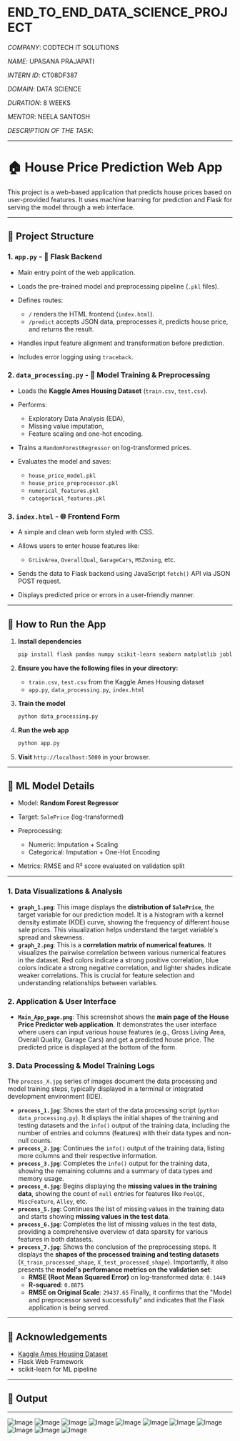 # END_TO_END_DATA_SCIENCE_PROJECT

*COMPANY*: CODTECH IT SOLUTIONS

*NAME*: UPASANA PRAJAPATI

*INTERN ID*: CT08DF387

*DOMAIN*: DATA SCIENCE

*DURATION*: 8 WEEKS

*MENTOR*: NEELA SANTOSH


*DESCRIPTION OF THE TASK*:

---

# 🏠 House Price Prediction Web App

This project is a web-based application that predicts house prices based on user-provided features. It uses machine learning for prediction and Flask for serving the model through a web interface.

---

## 📁 Project Structure

### 1. `app.py` - 🔌 Flask Backend

* Main entry point of the web application.
* Loads the pre-trained model and preprocessing pipeline (`.pkl` files).
* Defines routes:

  * `/` renders the HTML frontend (`index.html`).
  * `/predict` accepts JSON data, preprocesses it, predicts house price, and returns the result.
* Handles input feature alignment and transformation before prediction.
* Includes error logging using `traceback`.

### 2. `data_processing.py` - 🧠 Model Training & Preprocessing

* Loads the **Kaggle Ames Housing Dataset** (`train.csv`, `test.csv`).
* Performs:

  * Exploratory Data Analysis (EDA),
  * Missing value imputation,
  * Feature scaling and one-hot encoding.
* Trains a `RandomForestRegressor` on log-transformed prices.
* Evaluates the model and saves:

  * `house_price_model.pkl`
  * `house_price_preprocessor.pkl`
  * `numerical_features.pkl`
  * `categorical_features.pkl`

### 3. `index.html` - 🌐 Frontend Form

* A simple and clean web form styled with CSS.
* Allows users to enter house features like:

  * `GrLivArea`, `OverallQual`, `GarageCars`, `MSZoning`, etc.
* Sends the data to Flask backend using JavaScript `fetch()` API via JSON POST request.
* Displays predicted price or errors in a user-friendly manner.

---

## 🚀 How to Run the App

1. **Install dependencies**

   ```bash
   pip install flask pandas numpy scikit-learn seaborn matplotlib joblib
   ```

2. **Ensure you have the following files in your directory:**

   * `train.csv`, `test.csv` from the Kaggle Ames Housing dataset
   * `app.py`, `data_processing.py`, `index.html`

3. **Train the model**

   ```bash
   python data_processing.py
   ```

4. **Run the web app**

   ```bash
   python app.py
   ```

5. **Visit** `http://localhost:5000` in your browser.

---

## 🧠 ML Model Details

* Model: **Random Forest Regressor**
* Target: `SalePrice` (log-transformed)
* Preprocessing:

  * Numeric: Imputation + Scaling
  * Categorical: Imputation + One-Hot Encoding
* Metrics: RMSE and R² score evaluated on validation split

---

### 1. Data Visualizations & Analysis

* **`graph_1.png`**: This image displays the **distribution of `SalePrice`**, the target variable for our prediction model. It is a histogram with a kernel density estimate (KDE) curve, showing the frequency of different house sale prices. This visualization helps understand the target variable's spread and skewness.
* **`graph_2.png`**: This is a **correlation matrix of numerical features**. It visualizes the pairwise correlation between various numerical features in the dataset. Red colors indicate a strong positive correlation, blue colors indicate a strong negative correlation, and lighter shades indicate weaker correlations. This is crucial for feature selection and understanding relationships between variables.

### 2. Application & User Interface

* **`Main_App_page.png`**: This screenshot shows the **main page of the House Price Predictor web application**. It demonstrates the user interface where users can input various house features (e.g., Gross Living Area, Overall Quality, Garage Cars) and get a predicted house price. The predicted price is displayed at the bottom of the form.

### 3. Data Processing & Model Training Logs

The `process_X.jpg` series of images document the data processing and model training steps, typically displayed in a terminal or integrated development environment (IDE).

* **`process_1.jpg`**: Shows the start of the data processing script (`python data_processing.py`). It displays the initial shapes of the training and testing datasets and the `info()` output of the training data, including the number of entries and columns (features) with their data types and non-null counts.
* **`process_2.jpg`**: Continues the `info()` output of the training data, listing more columns and their respective information.
* **`process_3.jpg`**: Completes the `info()` output for the training data, showing the remaining columns and a summary of data types and memory usage.
* **`process_4.jpg`**: Begins displaying the **missing values in the training data**, showing the count of `null` entries for features like `PoolQC`, `MiscFeature`, `Alley`, etc.
* **`process_5.jpg`**: Continues the list of missing values in the training data and starts showing **missing values in the test data**.
* **`process_6.jpg`**: Completes the list of missing values in the test data, providing a comprehensive overview of data sparsity for various features in both datasets.
* **`process_7.jpg`**: Shows the conclusion of the preprocessing steps. It displays the **shapes of the processed training and testing datasets** (`X_train_processed_shape`, `X_test_processed_shape`). Importantly, it also presents the **model's performance metrics on the validation set**:
    * **RMSE (Root Mean Squared Error)** on log-transformed data: `0.1449`
    * **R-squared**: `0.8875`
    * **RMSE on Original Scale**: `29437.65`
    Finally, it confirms that the "Model and preprocessor saved successfully" and indicates that the Flask application is being served.

---

## 🔖 Acknowledgements

* [Kaggle Ames Housing Dataset](https://www.kaggle.com/c/house-prices-advanced-regression-techniques)
* Flask Web Framework
* scikit-learn for ML pipeline

---

## 📸 Output
---
![Image](https://github.com/user-attachments/assets/b6dfb972-a635-48f9-8a92-112e6414858f)
![Image](https://github.com/user-attachments/assets/242dada4-1f9e-4a5f-af3f-8912cc68ffdf)
![Image](https://github.com/user-attachments/assets/facb8ae8-1113-4a20-bc68-ed051bfdb3e7)
![Image](https://github.com/user-attachments/assets/92c8940a-b50d-4fd9-b93c-e9768c7c353d)
![Image](https://github.com/user-attachments/assets/b0683cd3-9756-42ac-9c83-ad4c11dc34b0)
![Image](https://github.com/user-attachments/assets/d24f40bd-0b9c-4292-9621-09383b850899)
![Image](https://github.com/user-attachments/assets/ca4b8886-aab2-4c88-8774-9c349c7894ba)
![Image](https://github.com/user-attachments/assets/089097db-4e83-416f-a921-6283a91481a1)
![Image](https://github.com/user-attachments/assets/b1df7caf-6788-48fe-b469-17f6eb011be6)
![Image](https://github.com/user-attachments/assets/b56cbeb0-4797-4256-a808-e960488817d7)
![Image](https://github.com/user-attachments/assets/79376786-c52c-4e8d-ba10-cd7c9cd33557)

